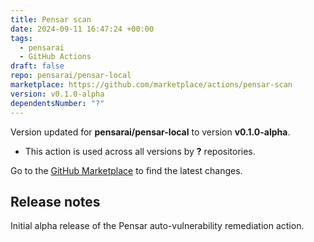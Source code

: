 ```yaml
---
title: Pensar scan
date: 2024-09-11 16:47:24 +00:00
tags:
  - pensarai
  - GitHub Actions
draft: false
repo: pensarai/pensar-local
marketplace: https://github.com/marketplace/actions/pensar-scan
version: v0.1.0-alpha
dependentsNumber: "?"
---
```



Version updated for **pensarai/pensar-local** to version **v0.1.0-alpha**.
- This action is used across all versions by **?** repositories.

Go to the [GitHub Marketplace](https://github.com/marketplace/actions/pensar-scan) to find the latest changes.

## Release notes

Initial alpha release of the Pensar auto-vulnerability remediation action.
